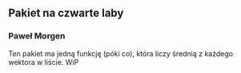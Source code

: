 ## Pakiet na czwarte laby

### Paweł Morgen

Ten pakiet ma jedną funkcję (póki co), która liczy średnią z każdego wektora w liście. WiP